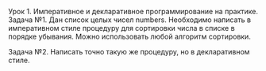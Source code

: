 Урок 1. Императивное и декларативное программирование на практике.
Задача №1.
Дан список целых чисел numbers. Необходимо написать в императивном стиле процедуру для сортировки числа в списке в порядке убывания. Можно использовать любой алгоритм сортировки.

Задача №2.
Написать точно такую же процедуру, но в декларативном стиле.